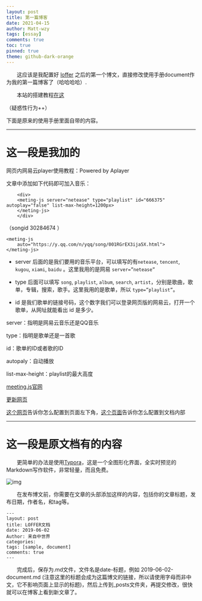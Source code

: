 ```yaml
---
layout: post
title: 第一篇博客
date: 2021-04-15
author: Matt-wzy
tags: [essay]
comments: true
toc: true
pinned: true
theme: github-dark-orange
---
```



　　这应该是我配置好 [loffer](https://github.com/FromEndWorld/LOFFER "out:loffer") 之后的第一个博文，直接修改使用手册document作为我的第一篇博客了（哈哈哈哈）.

<!-- more -->

　　本站的搭建教程[在这](https://matt-wzy.github.io/MyPage/buildWebSite-document/) 

（疑惑性行为++）

下面是原来的使用手册里面自带的内容。

------------
# 这一段是我加的
网页内网易云player使用教程：Powered by Aplayer


<div>
    <meting-js server="netease" type="song" id="30284674" autoplay="false" list-max-height=1200px>
    </meting-js>
</div>

文章中添加如下代码即可加入音乐：

``` 
    <div>
    <meting-js server="netease" type="playlist" id="666375" autoplay="false" list-max-height=1200px>
    </meting-js>
    </div>
```

（songid 30284674 ）

```
<meting-js
	auto="https://y.qq.com/n/yqq/song/001RGrEX3ija5X.html">
</meting-js>
```
- server 后面的是我们要用的音乐平台，可以填写的有`netease`, `tencent`, `kugou`, `xiami`, `baidu` 。这里我用的是网易 `server=”netease”`

- type 后面可以填写 `song`, `playlist`, `album`, `search`, `artist`，分别是歌曲，歌单，专辑，搜索，歌手。这里我用的是歌单，所以 `type=”playlist”`。

- id 是我们歌单的链接号码，这个数字我们可以登录网页版的网易云，打开一个歌单，从网址就能看出 id 是多少。

server：指明是网易云音乐还是QQ音乐

type：指明是歌单还是一首歌

id：歌单的ID或者歌的ID

autopaly：自动播放

list-max-height：playlist的最大高度

[meeting.js官网](https://github.com/metowolf/MetingJS "out")

[更新网页](https://www.lefer.cn/posts/21467/ "out")

[这个网页](https://bend1031.github.io/2019/09/21/Insert-music-code-in-the-blog/ "out这个网页")告诉你怎么配置到页面左下角，[这个页面](http://yangyingming.com/article/428/ "out这个页面")告诉你怎么配置到文档内部

------------
# 这一段是原文档有的内容

　　更简单的办法是使用[Typora](https://typora.io/)，这是一个全图形化界面，全实时预览的Markdown写作软件，非常轻量，而且免费。

![img](https://raw.githubusercontent.com/FromEndWorld/LOFFER/master/images/Typora.png)

　　在发布博文前，你需要在文章的头部添加这样的内容，包括你的文章标题，发布日期，作者名，和tag等。

    ---
    layout: post
    title: LOFFER文档
    date: 2019-06-02
    Author: 来自中世界
    categories: 
    tags: [sample, document]
    comments: true
    --- 

　　完成后，保存为.md文件，文件名是date-标题，例如 2019-06-02-document.md (注意这里的标题会成为这篇博文的链接，所以请使用字母而非中文，它不影响页面上显示的标题)，然后上传到_posts文件夹，再提交修改，很快就可以在博客上看到新文章了。
